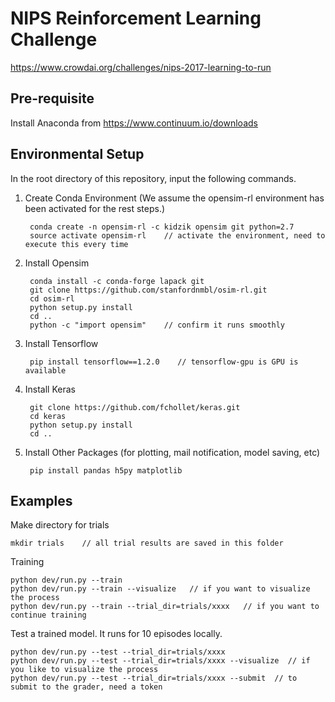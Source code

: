 NIPS Reinforcement Learning Challenge
==========================
https://www.crowdai.org/challenges/nips-2017-learning-to-run


Pre-requisite
--------

Install Anaconda from https://www.continuum.io/downloads


Environmental Setup
--------
In the root directory of this repository, input the following commands.

1. Create Conda Environment (We assume the opensim-rl environment has been activated for the rest steps.)

        conda create -n opensim-rl -c kidzik opensim git python=2.7
        source activate opensim-rl    // activate the environment, need to execute this every time

2. Install Opensim

        conda install -c conda-forge lapack git
        git clone https://github.com/stanfordnmbl/osim-rl.git
        cd osim-rl
        python setup.py install
        cd ..
        python -c "import opensim"    // confirm it runs smoothly

3. Install Tensorflow

        pip install tensorflow==1.2.0    // tensorflow-gpu is GPU is available

4. Install Keras

        git clone https://github.com/fchollet/keras.git
        cd keras
        python setup.py install
        cd ..

5. Install Other Packages (for plotting, mail notification, model saving, etc)

        pip install pandas h5py matplotlib

Examples
--------

Make directory for trials

    mkdir trials    // all trial results are saved in this folder

Training

    python dev/run.py --train
    python dev/run.py --train --visualize   // if you want to visualize the process
    python dev/run.py --train --trial_dir=trials/xxxx   // if you want to continue training

Test a trained model. It runs for 10 episodes locally.

    python dev/run.py --test --trial_dir=trials/xxxx
    python dev/run.py --test --trial_dir=trials/xxxx --visualize  // if you like to visualize the process
    python dev/run.py --test --trial_dir=trials/xxxx --submit  // to submit to the grader, need a token
